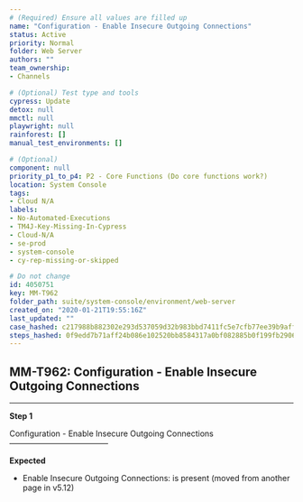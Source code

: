 ```yaml
---
# (Required) Ensure all values are filled up
name: "Configuration - Enable Insecure Outgoing Connections"
status: Active
priority: Normal
folder: Web Server
authors: ""
team_ownership: 
- Channels

# (Optional) Test type and tools
cypress: Update
detox: null
mmctl: null
playwright: null
rainforest: []
manual_test_environments: []

# (Optional)
component: null
priority_p1_to_p4: P2 - Core Functions (Do core functions work?)
location: System Console
tags: 
- Cloud N/A
labels: 
- No-Automated-Executions
- TM4J-Key-Missing-In-Cypress
- Cloud-N/A
- se-prod
- system-console
- cy-rep-missing-or-skipped

# Do not change
id: 4050751
key: MM-T962
folder_path: suite/system-console/environment/web-server
created_on: "2020-01-21T19:55:16Z"
last_updated: ""
case_hashed: c217988b882302e293d537059d32b983bbd7411fc5e7cfb77ee39b9aff6e22069f22e5b807a547ddae49106f57117240
steps_hashed: 0f9edd7b71aff24b086e102520bb8584317a0bf082885b0f199fb29069c23870b7c362a3d6e2ffd131be4c7e6763a8c7
---
```


## MM-T962: Configuration - Enable Insecure Outgoing Connections

---

**Step 1**

Configuration - Enable Insecure Outgoing Connections\
–––––––––––––––––––––––––

**Expected**

- Enable Insecure Outgoing Connections: is present (moved from another page in v5.12)
